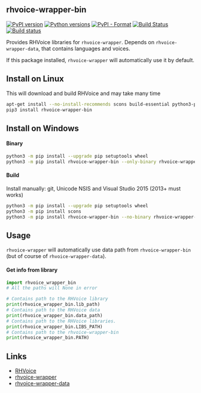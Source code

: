 ## rhvoice-wrapper-bin
[![PyPI version](https://img.shields.io/pypi/v/rhvoice-wrapper-bin.svg)](https://pypi.org/project/rhvoice-wrapper-bin/) [![Python versions](https://img.shields.io/pypi/pyversions/rhvoice-wrapper-bin.svg)](https://pypi.org/project/rhvoice-wrapper-bin/) [![PyPI - Format](https://img.shields.io/pypi/format/rhvoice-wrapper-bin.svg)](https://pypi.org/project/rhvoice-wrapper-bin/) [![Build Status](https://travis-ci.org/Aculeasis/rhvoice-wrapper-bin.svg?branch=master)](https://travis-ci.org/Aculeasis/rhvoice-wrapper-bin) [![Build status](https://ci.appveyor.com/api/projects/status/7msh0o7ljxnhiv3u?svg=true)](https://ci.appveyor.com/project/Aculeasis/rhvoice-wrapper-bin)

Provides RHVoice libraries for `rhvoice-wrapper`. Depends on `rhvoice-wrapper-data`, that contains languages and voices.

If this package installed, `rhvoice-wrapper` will automatically use it by default.

## Install on Linux
This will download and build RHVoice and may take many time
```bash
apt-get install --no-install-recommends scons build-essential python3-pip python3-setuptools python3-wheel
pip3 install rhvoice-wrapper-bin
```
## Install on Windows
#### Binary
```bash
python3 -m pip install --upgrade pip setuptools wheel
python3 -m pip install rhvoice-wrapper-bin --only-binary rhvoice-wrapper-bin
```
#### Build
Install manually: git, Unicode NSIS and Visual Studio 2015 (2013+ must works)
```bash
python3 -m pip install --upgrade pip setuptools wheel
python3 -m pip install scons
python3 -m pip install rhvoice-wrapper-bin --no-binary rhvoice-wrapper-bin
```
## Usage
`rhvoice-wrapper` will automatically use data path from `rhvoice-wrapper-bin` (but of course of `rhvoice-wrapper-data`).

#### Get info from library
```python
import rhvoice_wrapper_bin
# All the paths will None in error

# Contains path to the RHVoice library
print(rhvoice_wrapper_bin.lib_path)
# Contains path to the RHVoice data
print(rhvoice_wrapper_bin.data_path)
# Contains path to the RHVoice libraries.
print(rhvoice_wrapper_bin.LIBS_PATH)
# Contains path to the rhvoice-wrapper-bin
print(rhvoice_wrapper_bin.PATH)
```
## Links

- [RHVoice](https://github.com/Olga-Yakovleva/RHVoice)
- [rhvoice-wrapper](https://github.com/Aculeasis/rhvoice-proxy)
- [rhvoice-wrapper-data](https://github.com/Aculeasis/rhvoice-wrapper-data)
